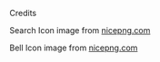 Credits

Search Icon image from <a href="nicepng.com/downpng/u2t4u2w7i1q8a9t4_png-file-search-button-icon-png/">nicepng.com</a>

Bell Icon image from <a href="https://www.nicepng.com/downpng/u2e6t4i1i1w7r5i1_alarm-bell-ringing-vector-bell-ring-icon-png/">nicepng.com</a>